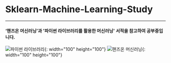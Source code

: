 # Sklearn-Machine-Learning-Study

***

#### ‘핸즈온 머신러닝’과 '파이썬 라이브러리를 활용한 머신러닝' 서적을 참고하여 공부중입니다. 


![파이썬 라이브러리](https://user-images.githubusercontent.com/55140109/127477462-5c6e47a0-ba90-4951-96a2-d507ec98703e.jpg){: width="100" height="100"}
![핸즈온 머신러닝](https://user-images.githubusercontent.com/55140109/127477488-54ca2bd2-4820-470b-8448-926969f813fb.jpg){: width="100" height="100"}
